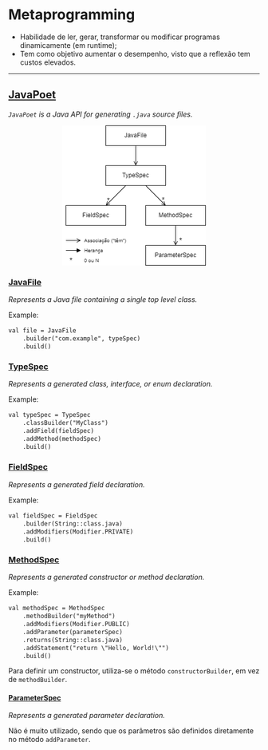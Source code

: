 # Metaprogramming

* Habilidade de ler, gerar, transformar ou modificar programas dinamicamente (em runtime);
* Tem como objetivo aumentar o desempenho, visto que a reflexão tem custos elevados.

---

## [JavaPoet](https://github.com/square/javapoet)

_`JavaPoet` is a Java API for generating `.java` source files._


<p align="center">
    <img src="./docs/javapoet.png" alt="JavaPoet" align="center"/>
</p>

### [JavaFile](https://square.github.io/javapoet/1.x/javapoet/com/squareup/javapoet/JavaFile.html)

_Represents a Java file containing a single top level class._

Example:

```
val file = JavaFile
    .builder("com.example", typeSpec)
    .build()
```

### [TypeSpec](https://square.github.io/javapoet/1.x/javapoet/com/squareup/javapoet/TypeSpec.html)

_Represents a generated class, interface, or enum declaration._

Example:

```
val typeSpec = TypeSpec
    .classBuilder("MyClass")
    .addField(fieldSpec)
    .addMethod(methodSpec)
    .build()
```

### [FieldSpec](https://square.github.io/javapoet/1.x/javapoet/com/squareup/javapoet/FieldSpec.html)

_Represents a generated field declaration._

Example:

```
val fieldSpec = FieldSpec
    .builder(String::class.java)
    .addModifiers(Modifier.PRIVATE)
    .build()
```

### [MethodSpec](https://square.github.io/javapoet/1.x/javapoet/com/squareup/javapoet/MethodSpec.html)

_Represents a generated constructor or method declaration._

Example:

```
val methodSpec = MethodSpec
    .methodBuilder("myMethod")
    .addModifiers(Modifier.PUBLIC)
    .addParameter(parameterSpec)
    .returns(String::class.java)
    .addStatement("return \"Hello, World!\"")
    .build()
```

Para definir um constructor, utiliza-se o método `constructorBuilder`, em vez de `methodBuilder`.

#### [ParameterSpec](https://square.github.io/javapoet/1.x/javapoet/com/squareup/javapoet/ParameterSpec.html)

_Represents a generated parameter declaration._

Não é muito utilizado, sendo que os parâmetros são definidos diretamente no método `addParameter`.
